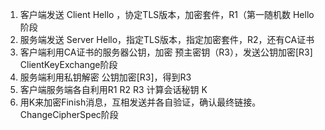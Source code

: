 
1. 客户端发送 Client Hello ，协定TLS版本，加密套件，R1（第一随机数     Hello阶段
2. 服务端发送 Server Hello，指定TLS版本，指定加密套件，R2，还有CA证书
3. 客户端利用CA证书的服务器公钥，加密 预主密钥（R3），发送公钥加密[R3]   ClientKeyExchange阶段
4. 服务端利用私钥解密 公钥加密[R3]，得到R3
5. 客户端服务端各自利用R1 R2 R3 计算会话秘钥 K                     
6. 用K来加密Finish消息，互相发送并各自验证，确认最终链接。                       ChangeCipherSpec阶段